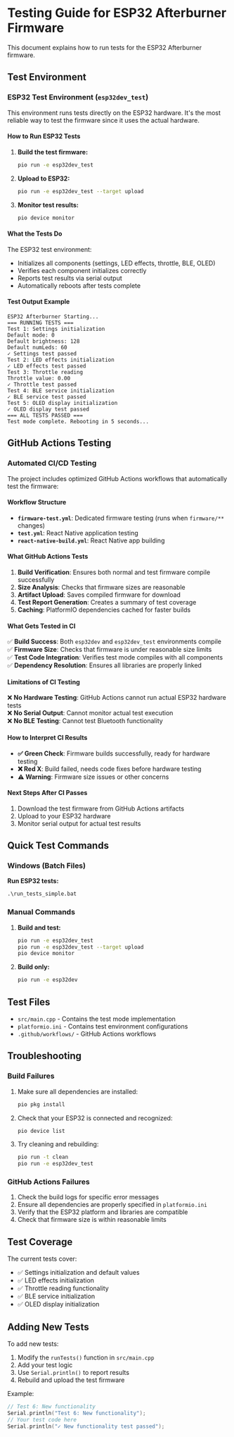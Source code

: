 # Testing Guide for ESP32 Afterburner Firmware

This document explains how to run tests for the ESP32 Afterburner firmware.

## Test Environment

### ESP32 Test Environment (`esp32dev_test`)

This environment runs tests directly on the ESP32 hardware. It's the most reliable way to test the firmware since it uses the actual hardware.

#### How to Run ESP32 Tests

1. **Build the test firmware:**

   ```bash
   pio run -e esp32dev_test
   ```

2. **Upload to ESP32:**

   ```bash
   pio run -e esp32dev_test --target upload
   ```

3. **Monitor test results:**
   ```bash
   pio device monitor
   ```

#### What the Tests Do

The ESP32 test environment:

- Initializes all components (settings, LED effects, throttle, BLE, OLED)
- Verifies each component initializes correctly
- Reports test results via serial output
- Automatically reboots after tests complete

#### Test Output Example

```
ESP32 Afterburner Starting...
=== RUNNING TESTS ===
Test 1: Settings initialization
Default mode: 0
Default brightness: 128
Default numLeds: 60
✓ Settings test passed
Test 2: LED effects initialization
✓ LED effects test passed
Test 3: Throttle reading
Throttle value: 0.00
✓ Throttle test passed
Test 4: BLE service initialization
✓ BLE service test passed
Test 5: OLED display initialization
✓ OLED display test passed
=== ALL TESTS PASSED ===
Test mode complete. Rebooting in 5 seconds...
```

## GitHub Actions Testing

### Automated CI/CD Testing

The project includes optimized GitHub Actions workflows that automatically test the firmware:

#### Workflow Structure

- **`firmware-test.yml`**: Dedicated firmware testing (runs when `firmware/**` changes)
- **`test.yml`**: React Native application testing
- **`react-native-build.yml`**: React Native app building

#### What GitHub Actions Tests

1. **Build Verification**: Ensures both normal and test firmware compile successfully
2. **Size Analysis**: Checks that firmware sizes are reasonable
3. **Artifact Upload**: Saves compiled firmware for download
4. **Test Report Generation**: Creates a summary of test coverage
5. **Caching**: PlatformIO dependencies cached for faster builds

#### What Gets Tested in CI

✅ **Build Success**: Both `esp32dev` and `esp32dev_test` environments compile  
✅ **Firmware Size**: Checks that firmware is under reasonable size limits  
✅ **Test Code Integration**: Verifies test mode compiles with all components  
✅ **Dependency Resolution**: Ensures all libraries are properly linked

#### Limitations of CI Testing

❌ **No Hardware Testing**: GitHub Actions cannot run actual ESP32 hardware tests  
❌ **No Serial Output**: Cannot monitor actual test execution  
❌ **No BLE Testing**: Cannot test Bluetooth functionality

#### How to Interpret CI Results

- **✅ Green Check**: Firmware builds successfully, ready for hardware testing
- **❌ Red X**: Build failed, needs code fixes before hardware testing
- **⚠️ Warning**: Firmware size issues or other concerns

#### Next Steps After CI Passes

1. Download the test firmware from GitHub Actions artifacts
2. Upload to your ESP32 hardware
3. Monitor serial output for actual test results

## Quick Test Commands

### Windows (Batch Files)

**Run ESP32 tests:**

```cmd
.\run_tests_simple.bat
```

### Manual Commands

1. **Build and test:**

   ```bash
   pio run -e esp32dev_test
   pio run -e esp32dev_test --target upload
   pio device monitor
   ```

2. **Build only:**
   ```bash
   pio run -e esp32dev
   ```

## Test Files

- `src/main.cpp` - Contains the test mode implementation
- `platformio.ini` - Contains test environment configurations
- `.github/workflows/` - GitHub Actions workflows

## Troubleshooting

### Build Failures

1. Make sure all dependencies are installed:

   ```bash
   pio pkg install
   ```

2. Check that your ESP32 is connected and recognized:

   ```bash
   pio device list
   ```

3. Try cleaning and rebuilding:
   ```bash
   pio run -t clean
   pio run -e esp32dev_test
   ```

### GitHub Actions Failures

1. Check the build logs for specific error messages
2. Ensure all dependencies are properly specified in `platformio.ini`
3. Verify that the ESP32 platform and libraries are compatible
4. Check that firmware size is within reasonable limits

## Test Coverage

The current tests cover:

- ✅ Settings initialization and default values
- ✅ LED effects initialization
- ✅ Throttle reading functionality
- ✅ BLE service initialization
- ✅ OLED display initialization

## Adding New Tests

To add new tests:

1. Modify the `runTests()` function in `src/main.cpp`
2. Add your test logic
3. Use `Serial.println()` to report results
4. Rebuild and upload the test firmware

Example:

```cpp
// Test 6: New functionality
Serial.println("Test 6: New functionality");
// Your test code here
Serial.println("✓ New functionality test passed");
```
